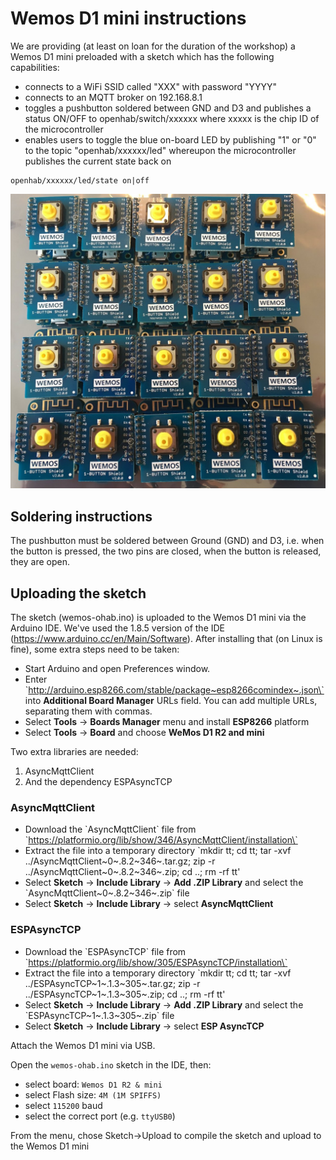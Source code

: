 Wemos D1 mini instructions
==========================

We are providing (at least on loan for the duration of the workshop) a
Wemos D1 mini preloaded with a sketch which has the following
capabilities:

-   connects to a WiFi SSID called "XXX" with password "YYYY"
-   connects to an MQTT broker on 192.168.8.1
-   toggles a pushbutton soldered between GND and D3 and publishes a
    status ON/OFF to openhab/switch/xxxxxx where xxxxx is the chip ID of
    the microcontroller
-   enables users to toggle the blue on-board LED by publishing "1" or
    "0" to the topic "openhab/xxxxxx/led" whereupon the microcontroller
    publishes the current state back on

```
openhab/xxxxxx/led/state on|off
```

![lots of wemos](wemos-lots.jpg)

Soldering instructions
----------------------

The pushbutton must be soldered between Ground (GND) and D3, i.e. when
the button is pressed, the two pins are closed, when the button is
released, they are open.

Uploading the sketch
--------------------

The sketch (wemos-ohab.ino) is uploaded to the Wemos D1 mini via the
Arduino IDE. We've used the 1.8.5 version of the IDE
(<https://www.arduino.cc/en/Main/Software>). After installing that (on
Linux is fine), some extra steps need to be taken:

-   Start Arduino and open Preferences window.
-   Enter
    \`http://arduino.esp8266.com/stable/package~esp8266comindex~.json\`
    into **Additional Board Manager** URLs field. You can add multiple
    URLs, separating them with commas.
-   Select **Tools** -&gt; **Boards Manager** menu and install
    **ESP8266** platform
-   Select **Tools** -&gt; **Board** and choose **WeMos D1 R2 and mini**

Two extra libraries are needed:

1.  AsyncMqttClient
2.  And the dependency ESPAsyncTCP

### AsyncMqttClient

-   Download the \`AsyncMqttClient\` file from
    \`https://platformio.org/lib/show/346/AsyncMqttClient/installation\`
-   Extract the file into a temporary directory \`mkdir tt; cd tt; tar
    -xvf ../AsyncMqttClient~0~.8.2~346~.tar.gz; zip -r
    ../AsyncMqttClient~0~.8.2~346~.zip; cd ..; rm -rf tt'
-   Select **Sketch** -&gt; **Include Library** -&gt; **Add .ZIP
    Library** and select the \`AsyncMqttClient~0~.8.2~346~.zip\` file
-   Select **Sketch** -&gt; **Include Library** -&gt; select
    **AsyncMqttClient**

### ESPAsyncTCP

-   Download the \`ESPAsyncTCP\` file from
    \`https://platformio.org/lib/show/305/ESPAsyncTCP/installation\`
-   Extract the file into a temporary directory \`mkdir tt; cd tt; tar
    -xvf ../ESPAsyncTCP~1~.1.3~305~.tar.gz; zip -r
    ../ESPAsyncTCP~1~.1.3~305~.zip; cd ..; rm -rf tt'
-   Select **Sketch** -&gt; **Include Library** -&gt; **Add .ZIP
    Library** and select the \`ESPAsyncTCP~1~.1.3~305~.zip\` file
-   Select **Sketch** -&gt; **Include Library** -&gt; select **ESP
    AsyncTCP**

Attach the Wemos D1 mini via USB.

Open the `wemos-ohab.ino` sketch in the IDE, then:

-   select board: `Wemos D1 R2 & mini`
-   select Flash size: `4M (1M SPIFFS)`
-   select `115200` baud
-   select the correct port (e.g. `ttyUSB0`)

From the menu, chose Sketch-&gt;Upload to compile the sketch and upload
to the Wemos D1 mini
